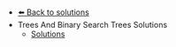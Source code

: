 - [⬅️ Back to solutions](../README.md)
- Trees And Binary Search Trees   Solutions
  - [Solutions](./Solutions.md "Solutions")
